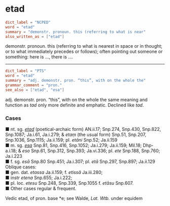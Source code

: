 # etad

``` toml
dict_label = "NCPED"
word = "etad"
summary = "demonstr. pronoun. this (referring to what is near"
also_written_as = ["etad"]
```

demonstr. pronoun. this (referring to what is nearest in space or in thought; or to what immediately precedes or follows); often pointing out someone or something: here is …, there is ….

--------------------

``` toml
dict_label = "PTS"
word = "etad"
summary = "adj. demonstr. pron. “this”, with on the whole the"
grammar_comment = "pron."
see_also = ["etad", "esa"]
```

adj. demonstr. pron. “this”, with on the whole the same meaning and function as *tad* only more definite and emphatic. Declined like *tad*.

### Cases ###

■ nt. sg. *[etad](etad.md)* (poetical\-archaic form) AN.ii.17; Snp.274, Snp.430, Snp.822, Snp.1087; Ja.i.61, Ja.i.279; & *etaṃ* (the usual form) Snp.51, Snp.207, Snp.1036, Snp.1115; Ja.ii.159; pl. *etāni* Snp.52; Ja.ii.159  
■ m. sg. *[esa](esa.md)* Snp.81, Snp.416, Snp.1052; Ja.i.279; Ja.ii.159; Mil.18; Dhp\-a.i.18; & *eso* Snp.61, Snp.312, Snp.393; Ja.vi.336; pl. *ete* Snp.188, Snp.760; Ja.i.223  
■ f. sg. *esā* Snp.80 Snp.451; Ja.i.307; pl. *etā* Snp.297, Snp.897; Ja.ii.129  
Oblique cases:  
■ gen. dat. *etassa* Ja.ii.159; f. *etissā* Ja.iii.280;  
■ instr *etena* Snp.655; Ja.i.222;  
■ pl. loc. *etesu* Snp.248, Snp.339, Snp.1055 f. *etāsu* Snp.607.  
■ Other cases regular & frequent.

Vedic etad, of pron. base \*e; see Walde, *Lat. Wtb.* under equidem

